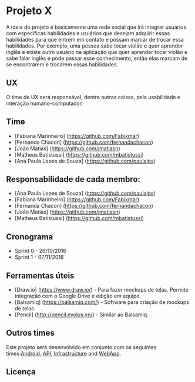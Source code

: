 # Projeto X

A ideia do projeto é basicamente uma rede social que irá integrar usuários com específicas habilidades e usuários que desejam adquirir essas habilidades para que entrem em contato e possam marcar de trocar essa habilidades. Por exemplo, uma pessoa sabe tocar violão e quer aprender inglês e existe outro usuário na aplicação que quer aprender tocar violão e sabe falar inglês e pode passar esse conhecimento, então elas marcam de se encontrarem e trocarem essas habilidades. 

## UX

O time de UX será responsável, dentre outras coisas, pela usabilidade e interação humano-computador.

## Time
- [Fabiana Marinheiro] (https://github.com/Fabixmar)
- [Fernanda Chacon] (https://github.com/fernandachacon)
- [João Matias] (https://github.com/jmatiasn)
- [Matheus Batistussi] (https://github.com/mbatistussi)
- [Ana Paula Lopes de Souza] (https://github.com/paulalps)

## Responsabilidade de cada membro:

- [Ana Paula Lopes de Souza] (https://github.com/paulalps)
- [Fabiana Marinheiro] (https://github.com/Fabixmar)
- [Fernanda Chacon] (https://github.com/fernandachacon)
- [João Matias] (https://github.com/jmatiasn)
- [Matheus Batistussi] (https://github.com/mbatistussi)

## Cronograma

- Sprint 0 - 26/10/2016
- Sprint 1 - 07/11/2016

## Ferramentas úteis

- [Draw.io] (https://www.draw.io/) - Para fazer mockups de telas. Permite integração com o Google Drive e edição em equipe.
- [Balsamiq] (https://balsamiq.com/) - Software para criação de mockups de telas.
- [Pencil] (http://pencil.evolus.vn/) - Similar ao Balsamiq.

## Outros times

Este projeto será desenvolvido em conjunto com os seguintes times:[Android](https://github.com/Processos-de-software-2016-2/Android), [API](https://github.com/Processos-de-software-2016-2/python-api), [Infrastructure](https://github.com/Processos-de-software-2016-2/Infraestrutura) and [WebApp](https://github.com/Processos-de-software-2016-2/Web-App).

## Licença


